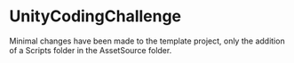 # UnityCodingChallenge
Minimal changes have been made to the template project, only the addition of a Scripts folder in the AssetSource folder.
